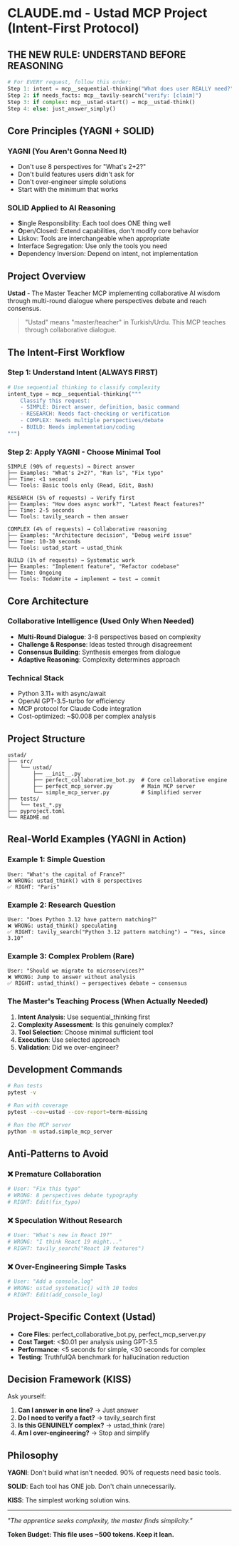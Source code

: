 # CLAUDE.md - Ustad MCP Project (Intent-First Protocol)

## THE NEW RULE: UNDERSTAND BEFORE REASONING

```python
# For EVERY request, follow this order:
Step 1: intent = mcp__sequential-thinking("What does user REALLY need?")
Step 2: if needs_facts: mcp__tavily-search("verify: [claim]")  
Step 3: if complex: mcp__ustad-start() → mcp__ustad-think()
Step 4: else: just_answer_simply()
```

## Core Principles (YAGNI + SOLID)

### YAGNI (You Aren't Gonna Need It)
- Don't use 8 perspectives for "What's 2+2?"
- Don't build features users didn't ask for
- Don't over-engineer simple solutions
- Start with the minimum that works

### SOLID Applied to AI Reasoning
- **S**ingle Responsibility: Each tool does ONE thing well
- **O**pen/Closed: Extend capabilities, don't modify core behavior  
- **L**iskov: Tools are interchangeable when appropriate
- **I**nterface Segregation: Use only the tools you need
- **D**ependency Inversion: Depend on intent, not implementation

## Project Overview
**Ustad** - The Master Teacher MCP implementing collaborative AI wisdom through multi-round dialogue where perspectives debate and reach consensus.

> "Ustad" means "master/teacher" in Turkish/Urdu. This MCP teaches through collaborative dialogue.

## The Intent-First Workflow

### Step 1: Understand Intent (ALWAYS FIRST)
```python
# Use sequential thinking to classify complexity
intent_type = mcp__sequential-thinking("""
    Classify this request:
    - SIMPLE: Direct answer, definition, basic command
    - RESEARCH: Needs fact-checking or verification  
    - COMPLEX: Needs multiple perspectives/debate
    - BUILD: Needs implementation/coding
""")
```

### Step 2: Apply YAGNI - Choose Minimal Tool
```
SIMPLE (90% of requests) → Direct answer
├── Examples: "What's 2+2?", "Run ls", "Fix typo"
├── Time: <1 second
└── Tools: Basic tools only (Read, Edit, Bash)

RESEARCH (5% of requests) → Verify first
├── Examples: "How does async work?", "Latest React features?"
├── Time: 2-5 seconds  
└── Tools: tavily_search → then answer

COMPLEX (4% of requests) → Collaborative reasoning
├── Examples: "Architecture decision", "Debug weird issue"
├── Time: 10-30 seconds
└── Tools: ustad_start → ustad_think

BUILD (1% of requests) → Systematic work
├── Examples: "Implement feature", "Refactor codebase"
├── Time: Ongoing
└── Tools: TodoWrite → implement → test → commit
```

## Core Architecture

### Collaborative Intelligence (Used Only When Needed)
- **Multi-Round Dialogue**: 3-8 perspectives based on complexity
- **Challenge & Response**: Ideas tested through disagreement
- **Consensus Building**: Synthesis emerges from dialogue
- **Adaptive Reasoning**: Complexity determines approach

### Technical Stack
- Python 3.11+ with async/await
- OpenAI GPT-3.5-turbo for efficiency
- MCP protocol for Claude Code integration  
- Cost-optimized: ~$0.008 per complex analysis

## Project Structure
```
ustad/
├── src/
│   └── ustad/
│       ├── __init__.py
│       ├── perfect_collaborative_bot.py  # Core collaborative engine
│       ├── perfect_mcp_server.py         # Main MCP server
│       └── simple_mcp_server.py          # Simplified server
├── tests/
│   └── test_*.py
├── pyproject.toml
└── README.md
```

## Real-World Examples (YAGNI in Action)

### Example 1: Simple Question
```
User: "What's the capital of France?"
❌ WRONG: ustad_think() with 8 perspectives
✅ RIGHT: "Paris"
```

### Example 2: Research Question
```
User: "Does Python 3.12 have pattern matching?"
❌ WRONG: ustad_think() speculating
✅ RIGHT: tavily_search("Python 3.12 pattern matching") → "Yes, since 3.10"
```

### Example 3: Complex Problem (Rare)
```
User: "Should we migrate to microservices?"
❌ WRONG: Jump to answer without analysis
✅ RIGHT: ustad_think() → perspectives debate → consensus
```

### The Master's Teaching Process (When Actually Needed)
1. **Intent Analysis**: Use sequential_thinking first
2. **Complexity Assessment**: Is this genuinely complex?
3. **Tool Selection**: Choose minimal sufficient tool
4. **Execution**: Use selected approach
5. **Validation**: Did we over-engineer?

## Development Commands
```bash
# Run tests
pytest -v

# Run with coverage
pytest --cov=ustad --cov-report=term-missing

# Run the MCP server
python -m ustad.simple_mcp_server
```

## Anti-Patterns to Avoid

### ❌ Premature Collaboration
```python
# User: "Fix this typo"
# WRONG: 8 perspectives debate typography
# RIGHT: Edit(fix_typo)
```

### ❌ Speculation Without Research
```python
# User: "What's new in React 19?"
# WRONG: "I think React 19 might..."
# RIGHT: tavily_search("React 19 features")
```

### ❌ Over-Engineering Simple Tasks
```python
# User: "Add a console.log"
# WRONG: ustad_systematic() with 10 todos
# RIGHT: Edit(add_console_log)
```

## Project-Specific Context (Ustad)
- **Core Files**: perfect_collaborative_bot.py, perfect_mcp_server.py
- **Cost Target**: <$0.01 per analysis using GPT-3.5
- **Performance**: <5 seconds for simple, <30 seconds for complex
- **Testing**: TruthfulQA benchmark for hallucination reduction

## Decision Framework (KISS)

Ask yourself:
1. **Can I answer in one line?** → Just answer
2. **Do I need to verify a fact?** → tavily_search first
3. **Is this GENUINELY complex?** → ustad_think (rare)
4. **Am I over-engineering?** → Stop and simplify

## Philosophy

**YAGNI**: Don't build what isn't needed. 90% of requests need basic tools.

**SOLID**: Each tool has ONE job. Don't chain unnecessarily.

**KISS**: The simplest working solution wins.

---
*"The apprentice seeks complexity, the master finds simplicity."*

**Token Budget: This file uses ~500 tokens. Keep it lean.**